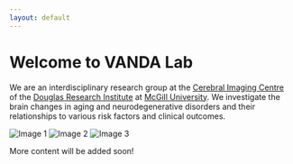 ```yaml
---
layout: default
---
```


# Welcome to VANDA Lab

We are an interdisciplinary research group at the [Cerebral Imaging Centre](https://douglas.research.mcgill.ca/cerebral-imaging-centre/) of the [Douglas Research Institute](http://douglas.research.mcgill.ca) at [McGill University](https://www.mcgill.ca). We investigate the brain changes in aging and neurodegenerative disorders and their relationships to various risk factors and clinical outcomes. 

<div class="image-slider" id="image-slider">
    <img class="visible" src="/assets/img.png" alt="Image 1">
    <img src="/assets/img.png" alt="Image 2">
    <img src="/assets/img.png" alt="Image 3">
</div>





More content will be added soon!
